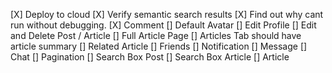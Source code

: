 [X] Deploy to cloud
[X] Verify semantic search results
[X] Find out why cant run without debugging.
[X] Comment
[] Default Avatar
[] Edit Profile
[] Edit and Delete Post / Article
[] Full Article Page
[] Articles Tab should have article summary
[] Related Article
[] Friends
[] Notification
[] Message
[] Chat
[] Pagination
[] Search Box Post
[] Search Box Article
[] Article
